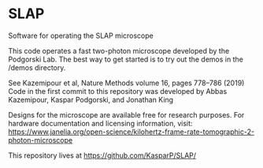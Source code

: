 # SLAP
Software for operating the SLAP microscope

This code operates a fast two-photon microscope developed by the Podgorski Lab.
The best way to get started is to try out the demos in the /demos directory.

See Kazemipour et al, Nature Methods volume 16, pages 778–786 (2019)
Code in the first commit to this repository was developed by Abbas Kazemipour, Kaspar Podgorski, and Jonathan King

Designs for the microscope are available free for research purposes. For hardware documentation and licensing information, visit: https://www.janelia.org/open-science/kilohertz-frame-rate-tomographic-2-photon-microscope

This repository lives at https://github.com/KasparP/SLAP/
